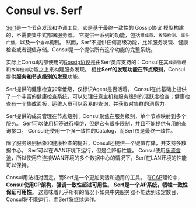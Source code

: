 
# Consul vs. Serf

[Serf](https://www.serf.io)是一个节点发现和协调工具，它是基于最终一致性的 Gossip协议 模型构建的，不需要集中式部署服务器。
它提供一系列的功能，包括`组成员`、`故障检测`、`事件广播`，以及一个`查询`机制。
然而，Serf不提供任何高级功能，比如服务发现、健康检查或者键值存储。Consul是一个提供所有这个功能的完整系统。


实际上Consul内部使用的[Gossip协议](internals/gossip-protocol.md)是由Serf类库支持的：Consul在其`成员管理`和`故障检测`功能之上来构建服务发现。
相比**Serf的发现功能在节点级别**，Consul提供**服务和节点级别的发现**功能。



Serf提供的健康检查非常低级，仅标识Agent是否活着。
Consul在此基础上提供了一个丰富的健康检查系统，可以处理任意主机和服务级别的活跃度检查；健康检查有一个集成面板，运维人员可以容易的查询，并获取对集群的洞察力。


Serf提供的成员管理在节点级别；Consul聚焦在服务级别，单个节点映射到多个服务。
Serf可以使用标签进行模仿，但是它有很多限制，并且不能提供有用的查询接口。
Consul还使用一个强一致性的Catalog，而Serf仅是最终一致性。


除了服务级别抽象和健康检查的提升，Consul还提供一个键值存储，并支持多数据中心。
Serf可以在WAN环境下运行，但是会降低性能。
Consul使用[多流言池](internals/consul-architecture.md)，所以使用它连接WAN环境的多个数据中心的情况下，Serf在LAN环境的性能可以保持。


Consul用法相对固定，而Serf是一个更加灵活和通用的工具。
在[CAP](https://en.wikipedia.org/wiki/CAP_theorem)理论中，**Consul使用CP架构，强调一致性超过可用性**。
**Serf是一个AP系统，牺牲一致性保证可用性**。
这意味着几乎所有的情况下如果中央服务器不能达到法定数目，Consul将不能运行，而Serf将继续运作。
